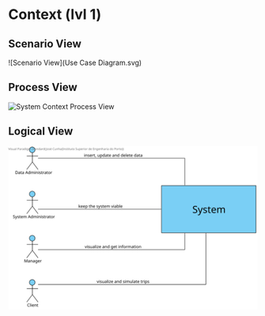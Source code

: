 # Context (lvl 1)

## Scenario View
![Scenario View](Use Case Diagram.svg)

## Process View
![System Context Process View](ContextProcessView.svg)

## Logical View
![System Context Diagram](SystemContextDiagram.svg)
